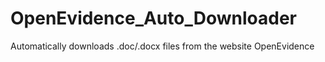 ﻿# OpenEvidence_Auto_Downloader

Automatically downloads .doc/.docx files from the website OpenEvidence
